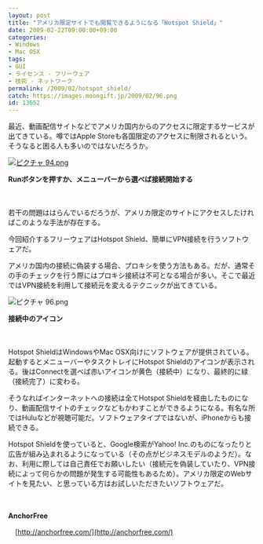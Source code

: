```yaml
---
layout: post
title: "アメリカ限定サイトでも閲覧できるようになる「Hotspot Shield」"
date: 2009-02-22T09:00:00+09:00
categories:
- Windows
- Mac OSX
tags: 
- GUI
- ライセンス - フリーウェア
- 技術 - ネットワーク
permalink: /2009/02/hotspot_shield/
catch: https://images.moongift.jp/2009/02/96.png
id: 13652
---
```

最近、動画配信サイトなどでアメリカ国内からのアクセスに限定するサービスが出てきている。噂ではApple Storeも各国限定のアクセスに制限されるという。そうなると困る人も多いのではないだろうか。

  

[![ピクチャ 94.png](https://images.moongift.jp/2009/02/94-tm.jpg)](https://images.moongift.jp/2009/02/94.png)  
  
**Runボタンを押すか、メニューバーから選べば接続開始する**

  

　

  

若干の問題ははらんでいるだろうが、アメリカ限定のサイトにアクセスしたければこのような手法が存在する。

  

今回紹介するフリーウェアはHotspot Shield、簡単にVPN接続を行うソフトウェアだ。

  
<!--more-->

アメリカ国内の接続に偽装する場合、プロキシを使う方法もある。だが、通常その手のチェックを行う際にはプロキシ接続は不可となる場合が多い。そこで最近ではVPN接続を利用して接続元を変えるテクニックが出てきている。

  

![ピクチャ 96.png](https://images.moongift.jp/2009/02/96.png)  
  
**接続中のアイコン**

  

　

  

Hotspot ShieldはWindowsやMac OSX向けにソフトウェアが提供されている。起動するとメニューバーやタスクトレイにHotspot Shieldのアイコンが表示される。後はConnectを選べば赤いアイコンが黄色（接続中）になり、最終的に緑（接続完了）に変わる。

  

そうなればインターネットへの接続は全てHotspot Shieldを経由したものになり、動画配信サイトのチェックなどもかわすことができるようになる。有名な所ではHuluなどが視聴可能だ。ソフトウェアタイプではないが、iPhoneからも接続できる。

  

Hotspot Shieldを使っていると、Google検索がYahoo! Inc.のものになったりと広告が組み込まれるようになっている（その点がビジネスモデルのようだ）。なお、利用に際しては自己責任でお願いしたい（接続元を偽装していたり、VPN接続によって何らかの問題が発生する可能性もあるため）。アメリカ限定のWebサイトを見たい、と思っている方はお試しいただきたいソフトウェアだ。

  

　

  

**AnchorFree**  
  
　[http://anchorfree.com/](http://anchorfree.com/)

  
